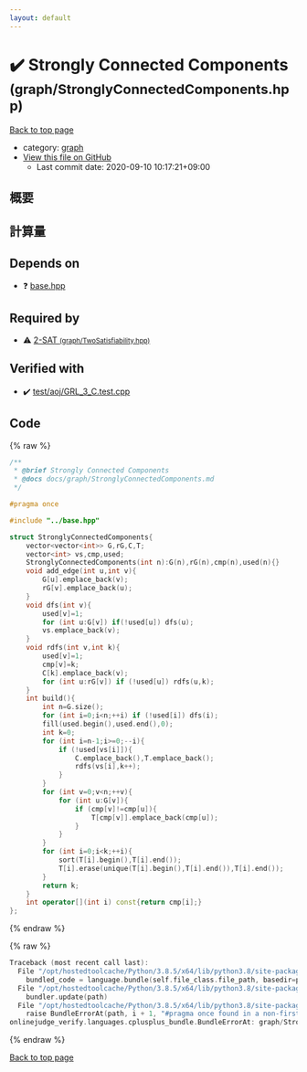 ```yaml
---
layout: default
---
```


<!-- mathjax config similar to math.stackexchange -->
<script type="text/javascript" async
  src="https://cdnjs.cloudflare.com/ajax/libs/mathjax/2.7.5/MathJax.js?config=TeX-MML-AM_CHTML">
</script>
<script type="text/x-mathjax-config">
  MathJax.Hub.Config({
    TeX: { equationNumbers: { autoNumber: "AMS" }},
    tex2jax: {
      inlineMath: [ ['$','$'] ],
      processEscapes: true
    },
    "HTML-CSS": { matchFontHeight: false },
    displayAlign: "left",
    displayIndent: "2em"
  });
</script>

<script type="text/javascript" src="https://cdnjs.cloudflare.com/ajax/libs/jquery/3.4.1/jquery.min.js"></script>
<script src="https://cdn.jsdelivr.net/npm/jquery-balloon-js@1.1.2/jquery.balloon.min.js" integrity="sha256-ZEYs9VrgAeNuPvs15E39OsyOJaIkXEEt10fzxJ20+2I=" crossorigin="anonymous"></script>
<script type="text/javascript" src="../../assets/js/copy-button.js"></script>
<link rel="stylesheet" href="../../assets/css/copy-button.css" />


# :heavy_check_mark: Strongly Connected Components <small>(graph/StronglyConnectedComponents.hpp)</small>

<a href="../../index.html">Back to top page</a>

* category: <a href="../../index.html#f8b0b924ebd7046dbfa85a856e4682c8">graph</a>
* <a href="{{ site.github.repository_url }}/blob/master/graph/StronglyConnectedComponents.hpp">View this file on GitHub</a>
    - Last commit date: 2020-09-10 10:17:21+09:00




## 概要

## 計算量

## Depends on

* :question: <a href="../base.hpp.html">base.hpp</a>


## Required by

* :warning: <a href="TwoSatisfiability.hpp.html">2-SAT <small>(graph/TwoSatisfiability.hpp)</small></a>


## Verified with

* :heavy_check_mark: <a href="../../verify/test/aoj/GRL_3_C.test.cpp.html">test/aoj/GRL_3_C.test.cpp</a>


## Code

<a id="unbundled"></a>
{% raw %}
```cpp
/**
 * @brief Strongly Connected Components
 * @docs docs/graph/StronglyConnectedComponents.md
 */

#pragma once

#include "../base.hpp"

struct StronglyConnectedComponents{
    vector<vector<int>> G,rG,C,T;
    vector<int> vs,cmp,used;
    StronglyConnectedComponents(int n):G(n),rG(n),cmp(n),used(n){}
    void add_edge(int u,int v){
        G[u].emplace_back(v);
        rG[v].emplace_back(u);
    }
    void dfs(int v){
        used[v]=1;
        for (int u:G[v]) if(!used[u]) dfs(u);
        vs.emplace_back(v);
    }
    void rdfs(int v,int k){
        used[v]=1;
        cmp[v]=k;
        C[k].emplace_back(v);
        for (int u:rG[v]) if (!used[u]) rdfs(u,k);
    }
    int build(){
        int n=G.size();
        for (int i=0;i<n;++i) if (!used[i]) dfs(i);
        fill(used.begin(),used.end(),0);
        int k=0;
        for (int i=n-1;i>=0;--i){
            if (!used[vs[i]]){
                C.emplace_back(),T.emplace_back();
                rdfs(vs[i],k++);
            }
        }
        for (int v=0;v<n;++v){
            for (int u:G[v]){
                if (cmp[v]!=cmp[u]){
                    T[cmp[v]].emplace_back(cmp[u]);
                }
            }
        }
        for (int i=0;i<k;++i){
            sort(T[i].begin(),T[i].end());
            T[i].erase(unique(T[i].begin(),T[i].end()),T[i].end());
        }
        return k;
    }
    int operator[](int i) const{return cmp[i];}
};
```
{% endraw %}

<a id="bundled"></a>
{% raw %}
```cpp
Traceback (most recent call last):
  File "/opt/hostedtoolcache/Python/3.8.5/x64/lib/python3.8/site-packages/onlinejudge_verify/docs.py", line 349, in write_contents
    bundled_code = language.bundle(self.file_class.file_path, basedir=pathlib.Path.cwd())
  File "/opt/hostedtoolcache/Python/3.8.5/x64/lib/python3.8/site-packages/onlinejudge_verify/languages/cplusplus.py", line 185, in bundle
    bundler.update(path)
  File "/opt/hostedtoolcache/Python/3.8.5/x64/lib/python3.8/site-packages/onlinejudge_verify/languages/cplusplus_bundle.py", line 310, in update
    raise BundleErrorAt(path, i + 1, "#pragma once found in a non-first line")
onlinejudge_verify.languages.cplusplus_bundle.BundleErrorAt: graph/StronglyConnectedComponents.hpp: line 6: #pragma once found in a non-first line

```
{% endraw %}

<a href="../../index.html">Back to top page</a>

